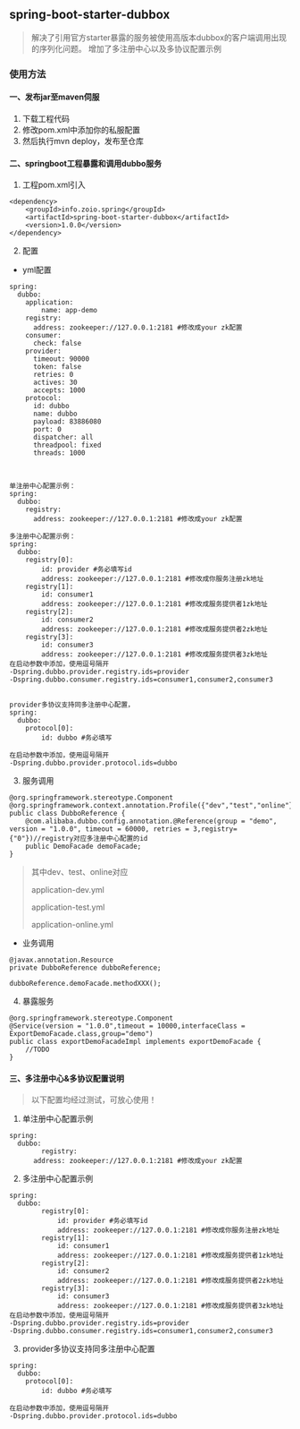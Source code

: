 ## spring-boot-starter-dubbox 
> 解决了引用官方starter暴露的服务被使用高版本dubbox的客户端调用出现的序列化问题。
> 增加了多注册中心以及多协议配置示例

### 使用方法

#### 一、发布jar至maven伺服
1. 下载工程代码
2. 修改pom.xml中添加你的私服配置
3. 然后执行mvn deploy，发布至仓库

#### 二、springboot工程暴露和调用dubbo服务
1. 工程pom.xml引入
````
<dependency>
	<groupId>info.zoio.spring</groupId>
	<artifactId>spring-boot-starter-dubbox</artifactId>
	<version>1.0.0</version>
</dependency>
````

2. 配置
* yml配置
````
spring:
  dubbo:
    application:
        name: app-demo
    registry:
      address: zookeeper://127.0.0.1:2181 #修改成your zk配置
    consumer:
      check: false
    provider:
      timeout: 90000
      token: false
      retries: 0
      actives: 30
      accepts: 1000
    protocol:
      id: dubbo
      name: dubbo
      payload: 83886080
      port: 0
      dispatcher: all
      threadpool: fixed
      threads: 1000



单注册中心配置示例：
spring:
  dubbo:
 	registry:
      address: zookeeper://127.0.0.1:2181 #修改成your zk配置	

多注册中心配置示例：
spring:
  dubbo:
	registry[0]:
		id: provider #务必填写id
		address: zookeeper://127.0.0.1:2181 #修改成你服务注册zk地址
	registry[1]:
		id: consumer1
		address: zookeeper://127.0.0.1:2181 #修改成服务提供者1zk地址
	registry[2]:
		id: consumer2
		address: zookeeper://127.0.0.1:2181 #修改成服务提供者2zk地址
	registry[3]:
		id: consumer3
		address: zookeeper://127.0.0.1:2181 #修改成服务提供者3zk地址
在启动参数中添加，使用逗号隔开
-Dspring.dubbo.provider.registry.ids=provider
-Dspring.dubbo.consumer.registry.ids=consumer1,consumer2,consumer3


provider多协议支持同多注册中心配置，
spring:
  dubbo:
  	protocol[0]:
  		id: dubbo #务必填写

在启动参数中添加，使用逗号隔开
-Dspring.dubbo.provider.protocol.ids=dubbo
````

3. 服务调用
````
@org.springframework.stereotype.Component
@org.springframework.context.annotation.Profile({"dev","test","online"})
public class DubboReference {
	@com.alibaba.dubbo.config.annotation.@Reference(group = "demo", version = "1.0.0", timeout = 60000, retries = 3,registry={"0"})//registry对应多注册中心配置的id
	public DemoFacade demoFacade;
}
````
> 其中dev、test、online对应
>
> application-dev.yml
>
> application-test.yml
>
> application-online.yml

* 业务调用
````
@javax.annotation.Resource
private DubboReference dubboReference;

dubboReference.demoFacade.methodXXX();
````
4. 暴露服务
````
@org.springframework.stereotype.Component
@Service(version = "1.0.0",timeout = 10000,interfaceClass = ExportDemoFacade.class,group="demo")
public class exportDemoFacadeImpl implements exportDemoFacade {
	//TODO
}
````

#### 三、多注册中心&多协议配置说明
> 以下配置均经过测试，可放心使用！

1. 单注册中心配置示例

```
spring:
  dubbo:
 		registry:
      address: zookeeper://127.0.0.1:2181 #修改成your zk配置
```

2. 多注册中心配置示例

```
spring:
  dubbo:
		registry[0]:
			id: provider #务必填写id
			address: zookeeper://127.0.0.1:2181 #修改成你服务注册zk地址
		registry[1]:
			id: consumer1
			address: zookeeper://127.0.0.1:2181 #修改成服务提供者1zk地址
		registry[2]:
			id: consumer2
			address: zookeeper://127.0.0.1:2181 #修改成服务提供者2zk地址
		registry[3]:
			id: consumer3
			address: zookeeper://127.0.0.1:2181 #修改成服务提供者3zk地址
在启动参数中添加，使用逗号隔开
-Dspring.dubbo.provider.registry.ids=provider
-Dspring.dubbo.consumer.registry.ids=consumer1,consumer2,consumer3
```

3. provider多协议支持同多注册中心配置

```
spring:
  dubbo:
  	protocol[0]:
  		id: dubbo #务必填写

在启动参数中添加，使用逗号隔开
-Dspring.dubbo.provider.protocol.ids=dubbo
```












